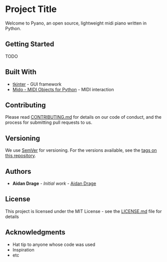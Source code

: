 # Project Title

Welcome to Pyano, an open source, lightweight midi piano written in Python.

## Getting Started

TODO

## Built With

* [tkinter](https://wiki.python.org/moin/TkInter) - GUI framework
* [Mido - MIDI Objects for Python](https://mido.readthedocs.io/en/latest/) - MIDI interaction

## Contributing

Please read [CONTRIBUTING.md](https://gist.github.com/PurpleBooth/b24679402957c63ec426) for details on our code of conduct, and the process for submitting pull requests to us.

## Versioning

We use [SemVer](http://semver.org/) for versioning. For the versions available, see the [tags on this repository](https://github.com/your/project/tags). 

## Authors

* **Aidan Drage** - *Initial work* - [Aidan Drage](https://www.linkedin.com/in/aidan-drage-9b4444189/)

## License

This project is licensed under the MIT License - see the [LICENSE.md](LICENSE.md) file for details

## Acknowledgments

* Hat tip to anyone whose code was used
* Inspiration
* etc
